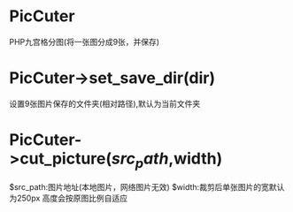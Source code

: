 # PicCuter
PHP九宫格分图(将一张图分成9张，并保存)
# PicCuter->set_save_dir(dir)
设置9张图片保存的文件夹(相对路径),默认为当前文件夹
# PicCuter->cut_picture($src_path,$width)
$src_path:图片地址(本地图片，网络图片无效)
$width:裁剪后单张图片的宽默认为250px 高度会按原图比例自适应
